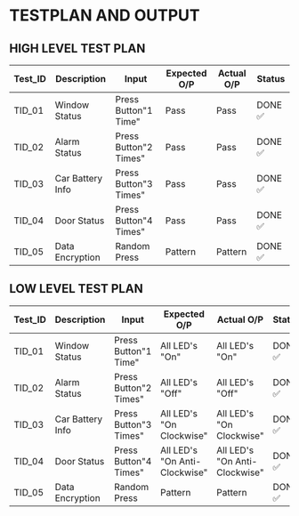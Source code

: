 
# **TESTPLAN AND OUTPUT**

## **HIGH LEVEL TEST PLAN**

|Test_ID|Description|Input|Expected O/P|Actual O/P|Status|
---|---|---|---|---|---|
|TID_01|Window Status|Press Button"1 Time"|Pass|Pass|DONE :white_check_mark:|
|TID_02|Alarm Status|Press Button"2 Times"|Pass|Pass|DONE :white_check_mark:|
|TID_03|Car Battery Info|Press Button"3 Times"|Pass|Pass|DONE :white_check_mark:|
|TID_04|Door Status|Press Button"4 Times"|Pass|Pass|DONE :white_check_mark:|
|TID_05|Data Encryption|Random Press|Pattern|Pattern|DONE :white_check_mark:|

## **LOW LEVEL TEST PLAN**

|Test_ID|Description|Input|Expected O/P|Actual O/P|Status|
---|---|---|---|---|---|
|TID_01|Window Status|Press Button"1 Time"|All LED's "On"|All LED's "On"|DONE :white_check_mark:|
|TID_02|Alarm Status|Press Button"2 Times"|All LED's "Off"|All LED's "Off"|DONE :white_check_mark:|
|TID_03|Car Battery Info|Press Button"3 Times"|All LED's "On Clockwise"|All LED's "On Clockwise"|DONE :white_check_mark:|
|TID_04|Door Status|Press Button"4 Times"|All LED's "On Anti-Clockwise"|All LED's "On Anti-Clockwise"|DONE :white_check_mark:|
|TID_05|Data Encryption|Random Press|Pattern|Pattern|DONE :white_check_mark:|
